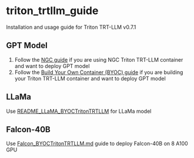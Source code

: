 # triton_trtllm_guide
Installation and usage guide for Triton TRT-LLM v0.7.1

## GPT Model
1. Follow the [NGC guide](https://github.com/kshitizgupta21/triton_trtllm_guide/blob/main/README_GPT_BYOCTritonTRTLLM.md) if you are using NGC Triton TRT-LLM container and want to deploy GPT model
2. Follow the [Build Your Own Container (BYOC) guide](https://github.com/kshitizgupta21/triton_trtllm_guide/blob/main/README_GPT_BYOCTritonTRTLLM.md) if you are building your Triton TRT-LLM container and want to deploy GPT model

## LLaMa
Use [README_LLaMA_BYOCTritonTRTLLM](https://github.com/kshitizgupta21/triton_trtllm_guide/blob/main/README_LLaMA_BYOCTritonTRTLLM.md) for LLaMa model

## Falcon-40B
Use [Falcon_BYOCTritonTRTLLM.md](https://github.com/kshitizgupta21/triton_trtllm_guide/blob/main/Falcon_BYOCTritonTRTLLM.md) guide to deploy Falcon-40B on 8 A100 GPU


